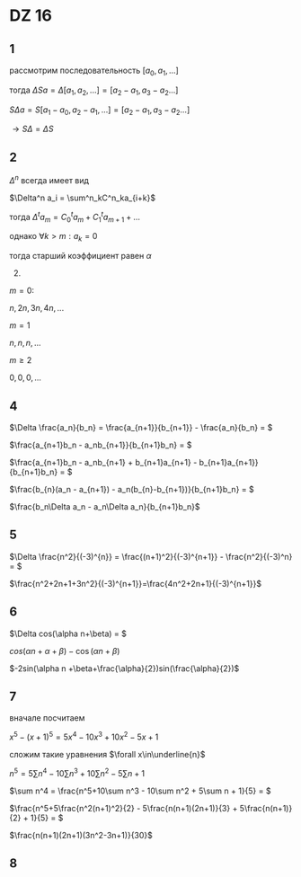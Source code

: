# DZ 16

## 1

рассмотрим последовательность $[a_0,a_1,...]$

тогда $\Delta S a = \Delta[a_1,a_2,...] = [a_2-a_1,a_3-a_2...]$

$S\Delta a = S[a_1-a_0,a_2-a_1,...]=[a_2-a_1,a_3-a_2...]$

$\to S\Delta = \Delta S$

## 2

$\Delta^n$ всегда имеет вид

$\Delta^n a_i = \sum^n_kC^n_ka_{i+k}$

тогда $\Delta^t a_m = C^t_0a_m +C_1^ta_{m+1}+\dots$

однако $\forall k>m:a_k=0$

тогда старший коэффициент равен $\alpha$

2)

$m=0:$

$n,2n,3n,4n,...$

$m=1$

$n,n,n,...$

$m\geq 2$

$0,0,0,...$


## 4

$\Delta \frac{a_n}{b_n} = \frac{a_{n+1}}{b_{n+1}} - \frac{a_n}{b_n} = $

$\frac{a_{n+1}b_n - a_nb_{n+1}}{b_{n+1}b_n} = $

$\frac{a_{n+1}b_n - a_nb_{n+1} + b_{n+1}a_{n+1} - b_{n+1}a_{n+1}}{b_{n+1}b_n} = $

$\frac{b_{n}(a_n - a_{n+1}) - a_n(b_{n}-b_{n+1})}{b_{n+1}b_n} = $

$\frac{b_n\Delta a_n - a_n\Delta a_n}{b_{n+1}b_n}$


## 5

$\Delta \frac{n^2}{(-3)^{n}} = \frac{(n+1)^2}{(-3)^{n+1}} - \frac{n^2}{(-3)^n} = $

$\frac{n^2+2n+1+3n^2}{(-3)^{n+1}}=\frac{4n^2+2n+1}{(-3)^{n+1}}$

## 6

$\Delta cos(\alpha n+\beta) = $

$cos(\alpha n + \alpha+\beta)-\cos(\alpha n +\beta)$

$-2sin(\alpha n +\beta+\frac{\alpha}{2})sin(\frac{\alpha}{2})$

## 7

вначале посчитаем

$x^5 - (x+1)^5 = 5x^4-10x^3+10x^2-5x+1$

сложим такие уравнения $\forall x\in\underline{n}$

$n^5 = 5\sum n^4- 10\sum n^3 + 10\sum n^2 -5\sum n+1$

$\sum n^4 = \frac{n^5+10\sum n^3 - 10\sum n^2 + 5\sum n + 1}{5} = $

$\frac{n^5+5\frac{n^2(n+1)^2}{2} - 5\frac{n(n+1)(2n+1)}{3} + 5\frac{n(n+1)}{2} + 1}{5} = $

$\frac{n(n+1)(2n+1)(3n^2-3n+1)}{30}$

## 8

